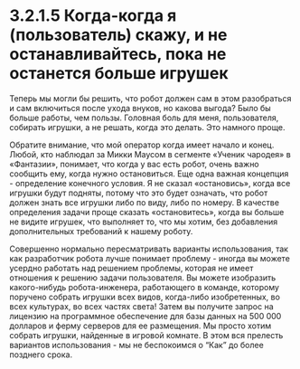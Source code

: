 # 3.2.1.5 Когда-когда я \(пользователь\) скажу, и не останавливайтесь, пока не останется больше игрушек

Теперь мы могли бы решить, что робот должен сам в этом разобраться и сам включиться после ухода внуков, но какова выгода? Было бы больше работы, чем пользы. Головная боль для меня, пользователя, собирать игрушки, а не решать, когда это делать. Это намного проще.

Обратите внимание, что мой оператор когда имеет начало и конец. Любой, кто наблюдал за Микки Маусом в сегменте «Ученик чародея» в «Фантазии», понимает, что когда у вас есть робот, очень важно сообщить ему, когда нужно остановиться. Еще одна важная концепция - определение конечного условия. Я не сказал «остановись», когда все игрушки будут подняты, потому что это будет означать, что робот должен знать все игрушки либо по виду, либо по номеру. В качестве определения задачи проще сказать «остановитесь», когда вы больше не видите игрушек, что выполняет то, что мы хотим, без добавления дополнительных требований к нашему роботу.

Совершенно нормально пересматривать варианты использования, так как разработчик робота лучше понимает проблему - иногда вы можете усердно работать над решением проблемы, которая не имеет отношения к решению задачи пользователя. Вы можете изобразить какого-нибудь робота-инженера, работающего в команде, которому поручено собрать игрушки всех видов, когда-либо изобретенных, во всех культурах, во всех частях света! Затем вы получите запрос на лицензию на программное обеспечение для базы данных на 500 000 долларов и ферму серверов для ее размещения. Мы просто хотим собрать игрушки, найденные в игровой комнате. В этом вся прелесть вариантов использования - мы не беспокоимся о “Как” до более позднего срока.

